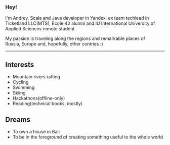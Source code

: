 ### Hey!

I'm Andrey, Scala and Java developer in Yandex, ex team techlead in Ticketland LLC(MTS),
Ecole 42 alumni and IU International University of Applied Sciences remote student

My passion is traveling along the regions and remarkable places of  
Russia, Europe and, hopefully, other contries :)

---

## Interests

- Mountain rivers rafting
- Cycling
- Swimming
- Skiing
- Hackathons(offline-only)
- Reading(technical books, mostly)

## Dreams

- To own a house in Bali
- To be in the foreground of creating something useful to the whole world
